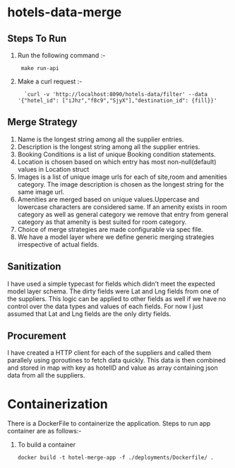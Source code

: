 # hotels-data-merge

## **Steps To Run**

1. Run the following command :-

        make run-api
2. Make a curl request :-
        
         `curl -v 'http://localhost:8090/hotels-data/filter' --data '{"hotel_id": ["iJhz","f8c9","SjyX"],"destination_id": {fill}}'

## **Merge Strategy**
1. Name is the longest string among all the supplier entries.
2. Description is the longest string among all the supplier entries.
3. Booking Conditions is a list of unique Booking condition statements.
4. Location is chosen based on which entry has most non-null(default) values in Location struct
5. Images is a list of unique image urls for each of site,room and amenities category. The image description is chosen as the longest string for the same image url.
6. Amenities are merged based on unique values.Uppercase and lowercase characters are considered same. If an amenity exists in room category as well as general category we remove that entry from general category as that amenity is best suited for room category.
7. Choice of merge strategies are made configurable via spec file.
8. We have a model layer where we define generic merging strategies irrespective of actual fields.

## **Sanitization**

I have used a simple typecast for fields which didn't meet the expected model layer schema. The dirty fields were Lat and Lng fields from one of the suppliers. This logic can be applied to other fields as well if we have no control over the data types and values of each fields. For now I just assumed that Lat and Lng fields are the only dirty fields.

## **Procurement**

I have created a HTTP client for each of the suppliers and called them parallely using goroutines to fetch data quickly. This data is then combined and stored in map with key as hotelID and value as array containing json data from all the suppliers.

# **Containerization**

There is a DockerFile to containerize the application. Steps to run app container are as follows:-
1. To build a container 

   `docker build -t hotel-merge-app -f ./deployments/Dockerfile/ .` 
